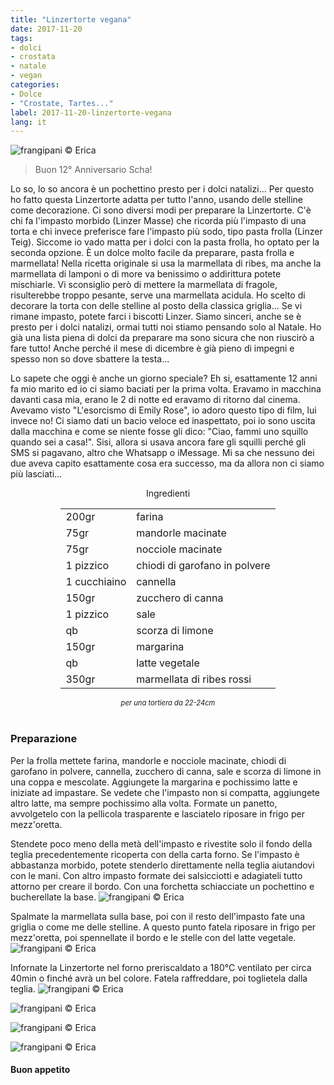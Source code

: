 ```yaml
---
title: "Linzertorte vegana"
date: 2017-11-20
tags:
- dolci 
- crostata
- natale
- vegan
categories:
- Dolce
- "Crostate, Tartes..."
label: 2017-11-20-linzertorte-vegana
lang: it 
---
```

![](header.jpg "frangipani © Erica")

> Buon 12° Anniversario Scha!

Lo so, lo so ancora è un pochettino presto per i dolci natalizi... Per questo ho fatto questa Linzertorte adatta per tutto l'anno, usando delle stelline come decorazione. Ci sono diversi modi per preparare la Linzertorte. C'è chi fa l'impasto morbido (Linzer Masse) che ricorda più l'impasto di una torta e chi invece preferisce fare l'impasto più sodo, tipo pasta frolla (Linzer Teig). Siccome io vado matta per i dolci con la pasta frolla, ho optato per la seconda opzione. È un dolce molto facile da preparare, pasta frolla e marmellata! Nella ricetta originale si usa la marmellata di ribes, ma anche la marmellata di lamponi o di more va benissimo o addirittura potete mischiarle. Vi sconsiglio però di mettere la marmellata di fragole, risulterebbe troppo pesante, serve una marmellata acidula. Ho scelto di decorare la torta con delle stelline al posto della classica griglia... Se vi rimane impasto, potete farci i biscotti Linzer. Siamo sinceri, anche se è presto per i dolci natalizi, ormai tutti noi stiamo pensando solo al Natale. Ho già una lista piena di dolci da preparare ma sono sicura che non riuscirò a fare tutto! Anche perché il mese di dicembre è già pieno di impegni e spesso non so dove sbattere la testa...

Lo sapete che oggi è anche un giorno speciale? Eh si, esattamente 12 anni fa mio marito ed io ci siamo baciati per la prima volta. Eravamo in macchina davanti casa mia, erano le 2 di notte ed eravamo di ritorno dal cinema. Avevamo visto "L'esorcismo di Emily Rose", io adoro questo tipo di film, lui invece no! Ci siamo dati un bacio veloce ed inaspettato, poi io sono uscita dalla macchina e come se niente fosse gli dico: "Ciao, fammi uno squillo quando sei a casa!". Sisi, allora si usava ancora fare gli squilli perché gli SMS si pagavano, altro che Whatsapp o iMessage. Mi sa che nessuno dei due aveva capito esattamente cosa era successo, ma da allora non ci siamo più lasciati...

<div id="wrapper" style="text-align: center">
  <div id="yourdiv" style="display: inline-block;">
    <div class="ingredients">
      <div class="ingredients-title">Ingredienti</div>
           <table>
        <tbody>
          <tr>
            <td>200gr</td>
            <td>farina</td>
          </tr>
          <tr>
            <td>75gr</td>
            <td>mandorle macinate</td>
          </tr>
          <tr>
            <td>75gr</td>
            <td>nocciole macinate</td>
          </tr>
          <tr>
            <td>1 pizzico</td>
            <td>chiodi di garofano in polvere</td>
          </tr>
          <tr>
            <td>1 cucchiaino</td>
            <td>cannella</td>
          </tr>
          <tr>
            <td>150gr</td>
            <td>zucchero di canna</td>
          </tr>
          <tr>
            <td>1 pizzico</td>
            <td>sale</td>
           </tr>
          <tr>
            <td>qb</td>
            <td>scorza di limone</td>
          </tr>
          <tr>
            <td>150gr</td>
            <td>margarina</td>
          </tr>
          <tr>
            <td>qb</td>
            <td>latte vegetale</td>
          </tr>
          <tr>
            <td>350gr</td>
            <td>marmellata di ribes rossi</td>
          </tr>
        </tbody>
      </table>
      <i class="pull-right" style="font-size: 80%;">per una tortiera da 22-24cm</i>
      <br></br>
    </div>
  </div>
</div>


<h3>
  <font color="grey">
    <i class="fa fa-cogs"></i>
  </font> Preparazione
</h3>

Per la frolla mettete farina, mandorle e nocciole macinate, chiodi di garofano in polvere, cannella, zucchero di canna, sale e scorza di limone in una coppa e mescolate. Aggiungete la margarina e pochissimo latte e iniziate ad impastare. Se vedete che l'impasto non si compatta, aggiungete altro latte, ma sempre pochissimo alla volta. Formate un panetto, avvolgetelo con la pellicola trasparente e lasciatelo riposare in frigo per mezz'oretta. 

Stendete poco meno della metà dell'impasto e rivestite solo il fondo della teglia precedentemente ricoperta con della carta forno. Se l'impasto è abbastanza morbido, potete stenderlo direttamente nella teglia aiutandovi con le mani. Con altro impasto formate dei salsicciotti e adagiateli tutto attorno per creare il bordo. Con una forchetta schiacciate un pochettino e bucherellate la base.
![](bordo.jpg "frangipani © Erica")

Spalmate la marmellata sulla base, poi con il resto dell'impasto fate una griglia o come me delle stelline. A questo punto fatela riposare in frigo per mezz'oretta, poi spennellate il bordo e le stelle con del latte vegetale.
![](teglia.jpg "frangipani © Erica")

Infornate la Linzertorte nel forno preriscaldato a 180°C ventilato per circa 40min o finché avrà un bel colore. Fatela raffreddare, poi toglietela dalla teglia.
![](risultato1.jpg "frangipani © Erica")

![](risultato2.jpg "frangipani © Erica")

![](risultato3.jpg "frangipani © Erica")

![](risultato4.jpg "frangipani © Erica")

<h4>Buon appetito
  <font color="red">
    <i class="fa fa-smile-o"></i>
  </font>
</h4>